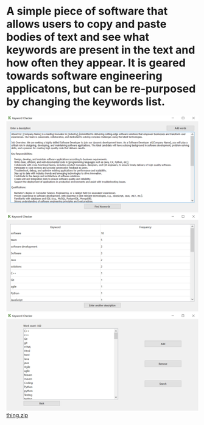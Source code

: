 # A simple piece of software that allows users to copy and paste bodies of text and see what keywords are present in the text and how often they appear. It is geared towards software engineering applicatons, but can be re-purposed by changing the keywords list.
![image](./screen1.PNG)
![image](./screen2.PNG)
![image](./screen3.PNG)
[thing.zip](./thing.zip)
